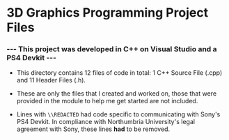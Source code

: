 # 3D Graphics Programming Project Files

### --- This project was developed in C++ on Visual Studio and a PS4 Devkit ---

- This directory contains 12 files of code in total: 1 C++ Source File (.cpp) and 11 Header Files (.h).

- These are only the files that I created and worked on, those that were provided in the module to help me get started are not included.

- Lines with `\\REDACTED` had code specific to communicating with Sony's PS4 Devkit. In compliance with Northumbria University's legal agreement with Sony, these lines **had** to be removed.
